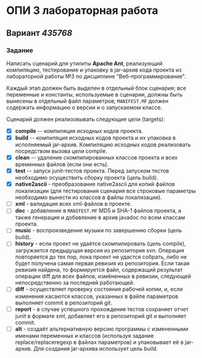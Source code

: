 # ОПИ 3 лабораторная работа
## Вариант _435768_

### Задание
Написать сценарий для утилиты **Apache Ant**, реализующий компиляцию, тестирование и упаковку в jar-архив кода проекта из лабораторной работы №3 по дисциплине "Веб-программирование".

Каждый этап должен быть выделен в отдельный блок сценария; все переменные и константы, используемые в сценарии, должны быть вынесены в отдельный файл параметров; `MANIFEST.MF` должен содержать информацию о версии и о запускаемом классе.

Cценарий должен реализовывать следующие цели (targets):

- [X] **compile** -- компиляция исходных кодов проекта. 
- [X] **build** -- компиляция исходных кодов проекта и их упаковка в исполняемый jar-архив. Компиляцию исходных кодов реализовать посредством вызова цели compile.
- [X] **clean** -- удаление скомпилированных классов проекта и всех временных файлов (если они есть).
- [X] **test** -- запуск junit-тестов проекта. Перед запуском тестов необходимо осуществить сборку проекта (цель build).
- [X] **native2ascii** - преобразование native2ascii для копий файлов локализации (для тестирования сценария все строковые параметры необходимо вынести из классов в файлы локализации).
- [ ] **xml** - валидация всех xml-файлов в проекте.
- [ ] **doc** - добавление в `MANIFEST.MF` MD5 и SHA-1 файлов проекта, а также генерация и добавление в архив javadoc по всем классам проекта.
- [ ] **music** - воспроизведение музыки по завершению сборки (цель build).
- [ ] **history** - если проект не удаётся скомпилировать (цель compile), загружается предыдущая версия из репозитория svn. Операция повторяется до тех пор, пока проект не удастся собрать, либо не будет получена самая первая ревизия из репозитория. Если такая ревизия найдена, то формируется файл, содержащий результат операции diff для всех файлов, измёненных в ревизии, следующей непосредственно за последней работающей.
- [ ] **diff** - осуществляет проверку состояния рабочей копии, и, если изменения касаются классов, указанных в файле параметров выполняет commit в репозиторий git.
- [ ] **report** - в случае успешного прохождения тестов сохраняет отчет junit в формате xml, добавляет его в репозиторий git и выполняет commit.
- [ ] **alt** - создаёт альтернативную версию программы с измененными именами переменных и классов (используя задание replace/replaceregexp в файлах параметров) и упаковывает её в jar-архив. Для создания jar-архива использует цель build.